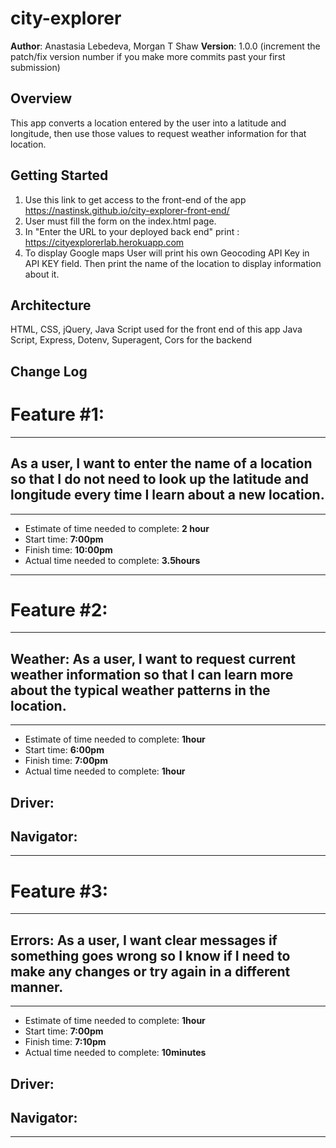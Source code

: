 # city-explorer

**Author**: Anastasia Lebedeva, Morgan T Shaw
**Version**: 1.0.0 (increment the patch/fix version number if you make more commits past your first submission)

## Overview
This app converts a location entered by the user into a latitude and longitude, then use those values to request weather information for that location. 

## Getting Started
1. Use this link to get access to the front-end of the app https://nastinsk.github.io/city-explorer-front-end/
2. User must fill the form on the index.html page.
3. In "Enter the URL to your deployed back end" print : https://cityexplorerlab.herokuapp.com 
4. To display Google maps User will print his own Geocoding API Key in API KEY field.
Then print the name of the location to display information about it.


## Architecture
HTML, CSS, jQuery, Java Script used for the front end of this app
Java Script, Express, Dotenv, Superagent, Cors for the backend


## Change Log

# Feature #1:
***
## As a user, I want to enter the name of a location so that I do not need to look up the latitude and longitude every time I learn about a new location.
***
* Estimate of time needed to complete: **2 hour**
* Start time: **7:00pm**
* Finish time: **10:00pm**
* Actual time needed to complete: **3.5hours**

***

# Feature #2:
***
## Weather: As a user, I want to request current weather information so that I can learn more about the typical weather patterns in the location.
***
* Estimate of time needed to complete: **1hour**
* Start time: **6:00pm**
* Finish time: **7:00pm**
* Actual time needed to complete: **1hour**

## **Driver:** 
## **Navigator:** 
***

# Feature #3:
***
## Errors: As a user, I want clear messages if something goes wrong so I know if I need to make any changes or try again in a different manner.
***
* Estimate of time needed to complete: **1hour**
* Start time: **7:00pm**
* Finish time: **7:10pm**
* Actual time needed to complete: **10minutes**

## **Driver:** 
## **Navigator:** 
***



